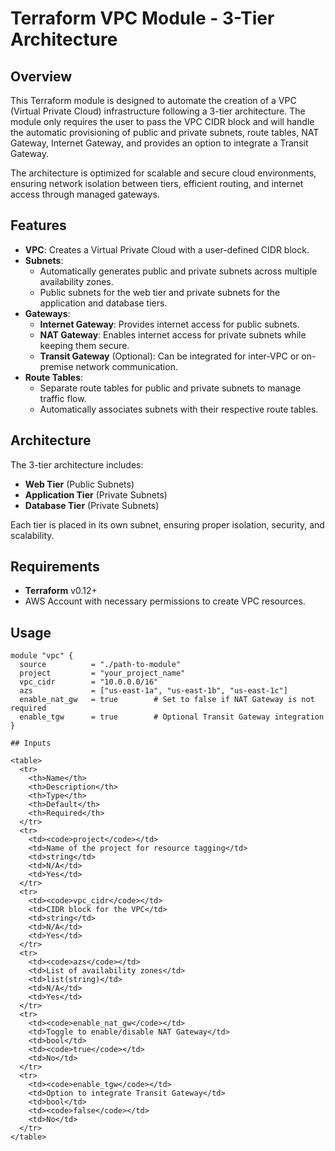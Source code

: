 # Terraform VPC Module - 3-Tier Architecture

## Overview

This Terraform module is designed to automate the creation of a VPC (Virtual Private Cloud) infrastructure following a 3-tier architecture. The module only requires the user to pass the VPC CIDR block and will handle the automatic provisioning of public and private subnets, route tables, NAT Gateway, Internet Gateway, and provides an option to integrate a Transit Gateway.

The architecture is optimized for scalable and secure cloud environments, ensuring network isolation between tiers, efficient routing, and internet access through managed gateways.

## Features

- **VPC**: Creates a Virtual Private Cloud with a user-defined CIDR block.
- **Subnets**:
  - Automatically generates public and private subnets across multiple availability zones.
  - Public subnets for the web tier and private subnets for the application and database tiers.
- **Gateways**:
  - **Internet Gateway**: Provides internet access for public subnets.
  - **NAT Gateway**: Enables internet access for private subnets while keeping them secure.
  - **Transit Gateway** (Optional): Can be integrated for inter-VPC or on-premise network communication.
- **Route Tables**:
  - Separate route tables for public and private subnets to manage traffic flow.
  - Automatically associates subnets with their respective route tables.

## Architecture

The 3-tier architecture includes:
- **Web Tier** (Public Subnets)
- **Application Tier** (Private Subnets)
- **Database Tier** (Private Subnets)

Each tier is placed in its own subnet, ensuring proper isolation, security, and scalability.

## Requirements

- **Terraform** v0.12+ 
- AWS Account with necessary permissions to create VPC resources.

## Usage

```hcl
module "vpc" {
  source          = "./path-to-module"
  project         = "your_project_name"
  vpc_cidr        = "10.0.0.0/16"
  azs             = ["us-east-1a", "us-east-1b", "us-east-1c"]
  enable_nat_gw   = true        # Set to false if NAT Gateway is not required
  enable_tgw      = true        # Optional Transit Gateway integration
}

## Inputs

<table>
  <tr>
    <th>Name</th>
    <th>Description</th>
    <th>Type</th>
    <th>Default</th>
    <th>Required</th>
  </tr>
  <tr>
    <td><code>project</code></td>
    <td>Name of the project for resource tagging</td>
    <td>string</td>
    <td>N/A</td>
    <td>Yes</td>
  </tr>
  <tr>
    <td><code>vpc_cidr</code></td>
    <td>CIDR block for the VPC</td>
    <td>string</td>
    <td>N/A</td>
    <td>Yes</td>
  </tr>
  <tr>
    <td><code>azs</code></td>
    <td>List of availability zones</td>
    <td>list(string)</td>
    <td>N/A</td>
    <td>Yes</td>
  </tr>
  <tr>
    <td><code>enable_nat_gw</code></td>
    <td>Toggle to enable/disable NAT Gateway</td>
    <td>bool</td>
    <td><code>true</code></td>
    <td>No</td>
  </tr>
  <tr>
    <td><code>enable_tgw</code></td>
    <td>Option to integrate Transit Gateway</td>
    <td>bool</td>
    <td><code>false</code></td>
    <td>No</td>
  </tr>
</table>

